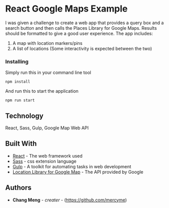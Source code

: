 # React Google Maps Example

I was given a challenge to create a web app that provides a query box and a search button and then calls the Places Library for Google Maps. Results should be formatted to give a good user experience.
The app includes:
  1. A map with location markers/pins
  2. A list of locations (Some interactivity is expected between the two)
  
### Installing

Simply run this in your command line tool

```
npm install
```

And run this to start the application

```
npm run start
```

## Technology

React,
Sass,
Gulp,
Google Map Web API


## Built With

* [React](https://facebook.github.io/react/) - The web framework used
* [Sass](http://sass-lang.com/) -  css extension language
* [Gulp](https://gulpjs.com/) - A toolkit for automating tasks in web development
* [Location Library for Google Map](https://developers.google.com/maps/documentation/javascript/places) - The API provided by Google

## Authors

* **Chang Meng** - *creater* - (https://github.com/mercyme)

